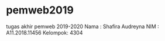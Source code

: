 # pemweb2019
tugas akhir pemweb 2019-2020
Nama    : Shafira Audreyna
NIM     : A11.2018.11456
Kelompok: 4304
